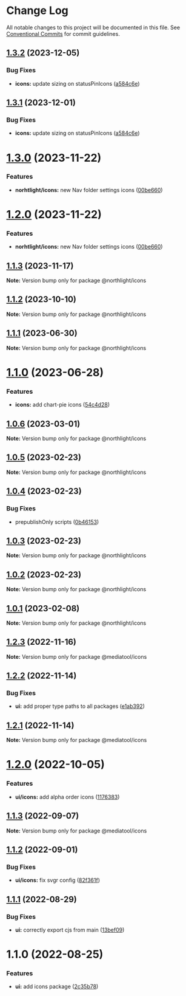 # Change Log

All notable changes to this project will be documented in this file.
See [Conventional Commits](https://conventionalcommits.org) for commit guidelines.

## [1.3.2](https://github.com/mediatool/northlight/compare/@northlight/icons@1.3.0...@northlight/icons@1.3.2) (2023-12-05)


### Bug Fixes

* **icons:** update sizing on statusPinIcons ([a584c6e](https://github.com/mediatool/northlight/commit/a584c6e062fd0d5f1ec383e655f526d3438259fc))





## [1.3.1](https://github.com/mediatool/northlight/compare/@northlight/icons@1.3.0...@northlight/icons@1.3.1) (2023-12-01)


### Bug Fixes

* **icons:** update sizing on statusPinIcons ([a584c6e](https://github.com/mediatool/northlight/commit/a584c6e062fd0d5f1ec383e655f526d3438259fc))





# [1.3.0](https://github.com/mediatool/northlight/compare/@northlight/icons@1.1.3...@northlight/icons@1.3.0) (2023-11-22)


### Features

* **norhtlight/icons:** new Nav folder settings icons ([00be660](https://github.com/mediatool/northlight/commit/00be660f24dc3e9947ab0a327f34dc2f64c00842))





# [1.2.0](https://github.com/mediatool/northlight/compare/@northlight/icons@1.1.3...@northlight/icons@1.2.0) (2023-11-22)


### Features

* **norhtlight/icons:** new Nav folder settings icons ([00be660](https://github.com/mediatool/northlight/commit/00be660f24dc3e9947ab0a327f34dc2f64c00842))





## [1.1.3](https://github.com/mediatool/northlight/compare/@northlight/icons@1.1.2...@northlight/icons@1.1.3) (2023-11-17)

**Note:** Version bump only for package @northlight/icons





## [1.1.2](https://github.com/mediatool/northlight/compare/@northlight/icons@1.1.1...@northlight/icons@1.1.2) (2023-10-10)

**Note:** Version bump only for package @northlight/icons





## [1.1.1](https://github.com/mediatool/northlight/compare/@northlight/icons@1.1.0...@northlight/icons@1.1.1) (2023-06-30)

**Note:** Version bump only for package @northlight/icons





# [1.1.0](https://github.com/mediatool/northlight/compare/@northlight/icons@1.0.6...@northlight/icons@1.1.0) (2023-06-28)


### Features

* **icons:** add chart-pie icons ([54c4d28](https://github.com/mediatool/northlight/commit/54c4d28a02d882856638fb5727c682277fbbee1a))





## [1.0.6](https://github.com/mediatool/northlight/compare/@northlight/icons@1.0.5...@northlight/icons@1.0.6) (2023-03-01)

**Note:** Version bump only for package @northlight/icons





## [1.0.5](https://github.com/mediatool/northlight/compare/@northlight/icons@1.0.4...@northlight/icons@1.0.5) (2023-02-23)

**Note:** Version bump only for package @northlight/icons





## [1.0.4](https://github.com/mediatool/northlight/compare/@northlight/icons@1.0.3...@northlight/icons@1.0.4) (2023-02-23)


### Bug Fixes

* prepublishOnly scripts ([0b46153](https://github.com/mediatool/northlight/commit/0b461537345c832000a2fc69325465cc27bb3385))





## [1.0.3](https://github.com/mediatool/northlight/compare/@northlight/icons@1.0.1...@northlight/icons@1.0.3) (2023-02-23)

**Note:** Version bump only for package @northlight/icons





## [1.0.2](https://github.com/mediatool/northlight/compare/@northlight/icons@1.0.1...@northlight/icons@1.0.2) (2023-02-23)

**Note:** Version bump only for package @northlight/icons





## [1.0.1](https://github.com/mediatool/northlight/compare/@northlight/icons@1.0.1...@northlight/icons@1.0.1) (2023-02-08)

**Note:** Version bump only for package @northlight/icons





## [1.2.3](https://github.com/mediatool/mediatool/compare/@mediatool/icons@1.2.2...@mediatool/icons@1.2.3) (2022-11-16)

**Note:** Version bump only for package @mediatool/icons





## [1.2.2](https://github.com/mediatool/mediatool/compare/@mediatool/icons@1.2.1...@mediatool/icons@1.2.2) (2022-11-14)


### Bug Fixes

* **ui:** add proper type paths to all packages ([e1ab392](https://github.com/mediatool/mediatool/commit/e1ab392dc33bdc2f60678185267e717a28c31778))





## [1.2.1](https://github.com/mediatool/mediatool/compare/@mediatool/icons@1.2.0...@mediatool/icons@1.2.1) (2022-11-14)

**Note:** Version bump only for package @mediatool/icons





# [1.2.0](https://github.com/mediatool/mediatool/compare/@mediatool/icons@1.1.3...@mediatool/icons@1.2.0) (2022-10-05)


### Features

* **ui/icons:** add alpha order icons ([1176383](https://github.com/mediatool/mediatool/commit/1176383b627e38f37fdd4d7d77bc63e2aa1013c5))





## [1.1.3](https://github.com/mediatool/mediatool/compare/@mediatool/icons@1.1.2...@mediatool/icons@1.1.3) (2022-09-07)

**Note:** Version bump only for package @mediatool/icons





## [1.1.2](https://github.com/mediatool/mediatool/compare/@mediatool/icons@1.1.1...@mediatool/icons@1.1.2) (2022-09-01)


### Bug Fixes

* **ui/icons:** fix svgr config ([82f361f](https://github.com/mediatool/mediatool/commit/82f361f51caa80113363245b94efc4102823269a))





## [1.1.1](https://github.com/mediatool/mediatool/compare/@mediatool/icons@1.1.0...@mediatool/icons@1.1.1) (2022-08-29)


### Bug Fixes

* **ui:** correctly export cjs from main ([13bef09](https://github.com/mediatool/mediatool/commit/13bef097f1cd9502b6268ccb599f7219271dacc7))





# 1.1.0 (2022-08-25)


### Features

* **ui:** add icons package ([2c35b78](https://github.com/mediatool/mediatool/commit/2c35b788f6e57f29d8eab49347e5d91ecd70cc5f))
